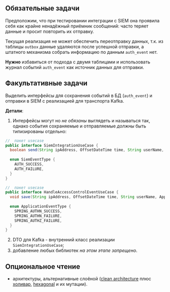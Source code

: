## Обязательные задачи

Предположим, что при тестировании интеграции с SIEM она проявила себя как крайне ненадёжный приёмник сообщений: часто теряет данные и просит повторить их отправку. 

Текущая реализация не может обеспечить переотправку данных, т.к. из таблицы `outbox` данные удаляются после успешной отправки, а штатного механизма собрать информацию по данным `auth_event` нет.

**Нужно** избавиться от подхода с двумя таблицами и использовать журнал событий `auth_event` как источник данных для отправки.

## Факультативные задачи

Выделить интерфейсы для сохранения событий в БД (`auth_event`) и отправки в SIEM с реализацией для транспорта Kafka.

**Детали**:

1. Интерфейсы могут но *не обязаны* выглядеть и называться так, однако события сохраняемые и отправляемые *должны* быть типизированы отдельно:

```java
//  пакет usecase
public interface SiemIntegrationUseCase {
  boolean send(String ipAddress, OffsetDateTime time, String userName, SiemEventType eventType);
  
  enum SiemEventType {
    AUTH_SUCCESS,
    AUTH_FAILURE,
  }
}

//  пакет usecase
public interface HandleAccessControlEventUseCase {
  void save(String ipAddress, OffsetDateTime time, String userName, ApplicationEventType eventType);
  
  enum ApplicationEventType {
    SPRING_AUTHN_SUCCESS,
    SPRING_AUTHN_FAILURE,
    SPRING_AUTHZ_FAILURE,
  }
}

```

2. DTO для Kafka - внутренний класс реализации `SiemIntegrationUseCase`;
3. добавление любых библиотек *на этом этапе запрещено*.

## Опциональное чтение

- архитектуры, альтернативные слоёной ([clean architecture](https://reflectoring.io/java-components-clean-boundaries/) плюс [холивар](https://habr.com/ru/companies/mobileup/articles/335382/), [hexagonal](https://reflectoring.io/spring-hexagonal/) и их мутации).
